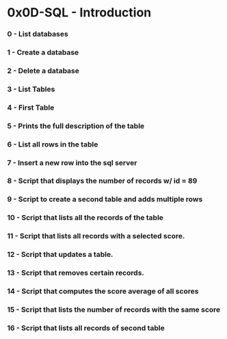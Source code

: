 # 0x0D-SQL - Introduction

### 0 - List databases

### 1 - Create a database

### 2 - Delete a database

### 3 - List Tables

### 4 - First Table

### 5 - Prints the full description of the table

### 6 - List all rows in the table

### 7 - Insert a new row into the sql server

### 8 - Script that displays the number of records w/ id = 89

### 9 - Script to create a second table and adds multiple rows

### 10 - Script that lists all the records of the table

### 11 - Script that lists all records with a selected score.

### 12 - Script that updates a table.

### 13 - Script that removes certain records.

### 14 - Script that computes the score  average of all scores

### 15 - Script that lists the number of records with the same score

### 16 - Script that lists all records of second table
